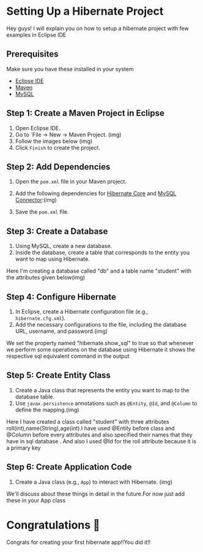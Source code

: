 

# Setting Up a Hibernate Project

Hey guys! I will explain you on how to setup a hibernate project with few examples in Eclipse IDE



## Prerequisites

Make sure you have these installed in your system

- [Eclipse IDE](https://www.eclipse.org/downloads/)
- [Maven](https://maven.apache.org/download.cgi)
- [MySQL](https://dev.mysql.com/downloads/mysql/)

## Step 1: Create a Maven Project in Eclipse

1. Open Eclipse IDE.
2. Go to `File -> New -> Maven Project.
(img)
3. Follow the images below
(img)
4. Click `Finish` to create the project.

## Step 2: Add Dependencies

1. Open the `pom.xml` file in your Maven project.
2. Add the following dependencies for [Hibernate Core](https://mvnrepository.com/artifact/org.hibernate/hibernate-core/5.6.15.Final) and [MySQL Connector](https://mvnrepository.com/artifact/com.mysql/mysql-connector-j):(img)


3. Save the `pom.xml` file.

## Step 3: Create a Database

1. Using MySQL, create a new database.
2. Inside the database, create a table that corresponds to the entity you want to map using Hibernate.

Here I'm creating a database called "db" and a table name "student" with the attributes given below(img)

## Step 4: Configure Hibernate

1. In Eclipse, create a Hibernate configuration file (e.g., `hibernate.cfg.xml`).
2. Add the necessary configurations to the file, including the database URL, username, and password.(img)

We set the property named "hibernate.show_sql" to true so that whenever we perform some operations on the database using Hibernate it shows the respective sql equivalent command in the output

## Step 5: Create Entity Class

1. Create a Java class that represents the entity you want to map to the database table.
2. Use `javax.persistence` annotations such as `@Entity`, `@Id`, and `@Column` to define the mapping.(img)

Here I have created a class called "student" with three attributes roll(int),name(String),age(int).I have used @Entity before class and @Column before every attributes and also specified their names that they have in sql database . And also I used @Id for the roll attribute because it is a primary key



## Step 6: Create Application Code

1. Create a Java class (e.g., `App`) to interact with Hibernate.
(img)


We'll discuss about these things in detail in the future.For now just add these in your App class



# Congratulations 🎉
  Congrats for creating your first hibernate app!!You did it!!



